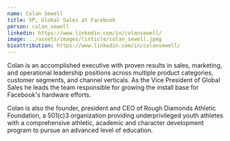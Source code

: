 ```yaml
---
name: Colan Sewell
title: VP, Global Sales at Facebook
person: colan_sewell
linkedin: https://www.linkedin.com/in/colansewell/
image: ../assets/images/listicle/colan_sewell.jpeg
bioattribution: https://www.linkedin.com/in/colansewell/
---
```


Colan is an accomplished executive with proven results in sales, marketing, and operational leadership positions across multiple product categories, customer segments, and channel verticals. As the Vice President of Global Sales he leads the team responsible for growing the install base for Facebook's hardware efforts.

Colan is also the founder, president and CEO of Rough Diamonds Athletic Foundation, a 501(c)3 organization providing underprivileged youth athletes with a comprehensive athletic, academic and character development program to pursue an advanced level of education.